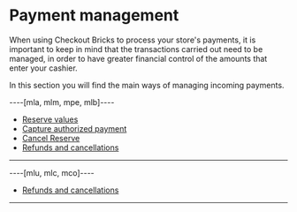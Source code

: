 # Payment management

When using Checkout Bricks to process your store's payments, it is important to keep in mind that the transactions carried out need to be managed, in order to have greater financial control of the amounts that enter your cashier.

In this section you will find the main ways of managing incoming payments.

----[mla, mlm, mpe, mlb]----
- [Reserve values](/developers/en/docs/checkout-bricks/additional-content/payment-management/make-value-reserve)
- [Capture authorized payment](/developers/en/docs/checkout-bricks/additional-content/payment-management/capture-authorized-payment)
- [Cancel Reserve](/developers/en/docs/checkout-bricks/additional-content/payment-management/cancel-reserve)
- [Refunds and cancellations](/developers/en/docs/checkout-bricks/additional-content/payment-management/cancellations-and-refunds)

------------
----[mlu, mlc, mco]----
- [Refunds and cancellations](/developers/en/docs/checkout-bricks/additional-content/payment-management/cancellations-and-refunds)

------------